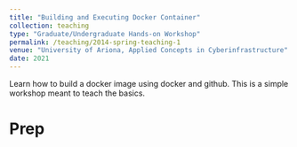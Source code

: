 ```yaml
---
title: "Building and Executing Docker Container"
collection: teaching
type: "Graduate/Undergraduate Hands-on Workshop"
permalink: /teaching/2014-spring-teaching-1
venue: "University of Ariona, Applied Concepts in Cyberinfrastructure"
date: 2021
---
```


Learn how to build a docker image using docker and github. This is a simple workshop meant to teach the basics.

Prep
======